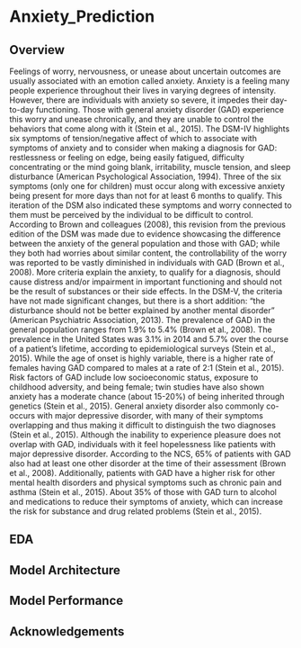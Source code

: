 # Anxiety_Prediction
## Overview
   Feelings of worry, nervousness, or unease about uncertain outcomes are usually associated with an emotion called anxiety. Anxiety is a feeling many people experience throughout their lives in varying degrees of intensity. However, there are individuals with anxiety so severe, it impedes their day-to-day functioning. Those with general anxiety disorder (GAD) experience this worry and unease chronically, and they are unable to control the behaviors that come along with it (Stein et al., 2015). 
The DSM-IV highlights six symptoms of tension/negative affect of which to associate with symptoms of anxiety and to consider when making a diagnosis for GAD: restlessness or feeling on edge, being easily fatigued, difficulty concentrating or the mind going blank, irritability, muscle tension, and sleep disturbance (American Psychological Association, 1994). Three of the six symptoms (only one for children) must occur along with excessive anxiety being present for more days than not for at least 6 months to qualify. 
This iteration of the DSM also indicated these symptoms and worry connected to them must be perceived by the individual to be difficult to control. According to Brown and colleagues (2008), this revision from the previous edition of the DSM was made due to evidence showcasing the difference between the anxiety of the general population and those with GAD; while they both had worries about similar content, the controllability of the worry was reported to be vastly diminished in individuals with GAD (Brown et al., 2008). More criteria explain the anxiety, to qualify for a diagnosis, should cause distress and/or impairment in important functioning and should not be the result of substances or their side effects. 
In the DSM-V, the criteria have not made significant changes, but there is a short addition: “the disturbance should not be better explained by another mental disorder” (American Psychiatric Association, 2013).
The prevalence of GAD in the general population ranges from 1.9% to 5.4% (Brown et al., 2008). The prevalence in the United States was 3.1% in 2014 and 5.7% over the course of a patient’s lifetime, according to epidemiological surveys (Stein et al., 2015). While the age of onset is highly variable, there is a higher rate of females having GAD compared to males at a rate of 2:1 (Stein et al., 2015). Risk factors of GAD include low socioeconomic status, exposure to childhood adversity, and being female; twin studies have also shown anxiety has a moderate chance (about 15-20%) of being inherited through genetics (Stein et al., 2015).
General anxiety disorder also commonly co-occurs with major depressive disorder, with many of their symptoms overlapping and thus making it difficult to distinguish the two diagnoses (Stein et al., 2015). Although the inability to experience pleasure does not overlap with GAD, individuals with it feel hopelessness like patients with major depressive disorder. According to the NCS, 65% of patients with GAD also had at least one other disorder at the time of their assessment (Brown et al., 2008).
Additionally, patients with GAD have a higher risk for other mental health disorders and physical symptoms such as chronic pain and asthma (Stein et al., 2015). About 35% of those with GAD turn to alcohol and medications to reduce their symptoms of anxiety, which can increase the risk for substance and drug related problems (Stein et al., 2015). 
## EDA
## Model Architecture
## Model Performance 
## Acknowledgements

   
